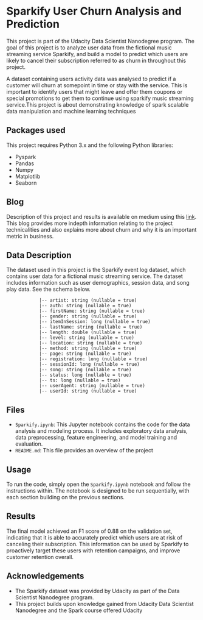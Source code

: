 # Sparkify User Churn Analysis and Prediction

This project is part of the Udacity Data Scientist Nanodegree program. The goal of this project is to analyze user data from the fictional music streaming service Sparkify, and build a model to predict which users are likely to cancel their subscription referred to as churn in throughout this project.

A dataset containing users activity data was analysed to predict if a customer will churn at somepoint in time or stay with the service. This is important to identify users that might leave and offer them coupons or special promotions to get them to continue using sparkify music streaming service.This project is about demonstrating knowledge of spark scalable data manipulation and machine learning techniques

## Packages used
This project requires Python 3.x and the following Python libraries:

- Pyspark
- Pandas
- Numpy
- Matplotlib
- Seaborn

## Blog
Description of this project and results is available on medium using this [link](url_here). This blog provides more indepth information relating to the project technicalities and also explains more about churn and why it is an important metric in business.

## Data Description

The dataset used in this project is the Sparkify event log dataset, which contains user data for a fictional music streaming service. The dataset includes information such as user demographics, session data, and song play data. See the schema below.

                |-- artist: string (nullable = true)
                |-- auth: string (nullable = true)
                |-- firstName: string (nullable = true)
                |-- gender: string (nullable = true)
                |-- itemInSession: long (nullable = true)
                |-- lastName: string (nullable = true)
                |-- length: double (nullable = true)
                |-- level: string (nullable = true)
                |-- location: string (nullable = true)
                |-- method: string (nullable = true)
                |-- page: string (nullable = true)
                |-- registration: long (nullable = true)
                |-- sessionId: long (nullable = true)
                |-- song: string (nullable = true)
                |-- status: long (nullable = true)
                |-- ts: long (nullable = true)
                |-- userAgent: string (nullable = true)
                |-- userId: string (nullable = true)
                
## Files

- `Sparkify.ipynb`: This Jupyter notebook contains the code for the data analysis and modeling process. It includes exploratory data analysis, data preprocessing, feature engineering, and model training and evaluation.
- `README.md`: This file provides an overview of the project

## Usage

To run the code, simply open the `Sparkify.ipynb` notebook and follow the instructions within. The notebook is designed to be run sequentially, with each section building on the previous sections.

## Results

The final model achieved an F1 score of 0.88 on the validation set, indicating that it is able to accurately predict which users are at risk of canceling their subscription. This information can be used by Sparkify to proactively target these users with retention campaigns, and improve customer retention overall.

## Acknowledgements

- The Sparkify dataset was provided by Udacity as part of the Data Scientist Nanodegree program.
- This project builds upon knowledge gained from Udacity Data Scientist Nanodegree and the Spark course offered Udacity
